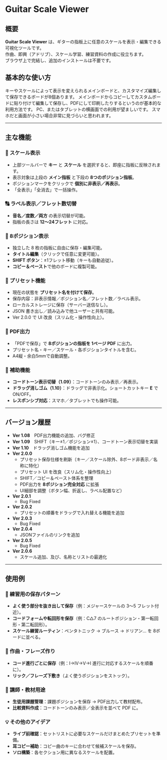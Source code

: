 # Guitar Scale Viewer

## 概要
**Guitar Scale Viewer** は、ギターの指板上に任意のスケールを表示・編集できる可視化ツールです。  
作曲、即興（アドリブ）、スケール学習、練習資料の作成に役立ちます。  
ブラウザ上で完結し、追加のインストールは不要です。  

## 基本的な使い方
キーやスケールによって表示を変えられるメインボードと、カスタマイズ編集して保存できるボードが8個あります。
メインボードからコピーしてカスタムボードに貼り付けて編集して保存し、PDFにして印刷したりするというのが基本的な利用方法です。
PC、またはタブレットの横画面での利用が望ましいです。
スマホだと画面が小さい場合非常に見づらいと思われます。

---

## 主な機能

### 🎼 スケール表示
- 上部ツールバーで **キー** と **スケール** を選択すると、即座に指板に反映されます。  
- 表示対象は上段の **メイン指板** と下段の **8つのポジション指板**。  
- ポジションマークをクリックで **個別に非表示／再表示**。  
- 「全表示」「全消去」で一括操作。  

### 🔠 ラベル表示／フレット数切替
- **音名／度数／両方** の表示切替が可能。  
- 指板の長さは **12〜24フレット** に対応。  

### 🎸 8ポジション表示
- 独立した 8 枚の指板に自由に保存・編集可能。  
- **タイトル編集**（クリックで任意に変更可能）。  
- **SHIFT ボタン**：±1フレット移動（キーも自動追従）。  
- **コピー＆ペースト**で他のボードに複製可能。  

### 💾 プリセット機能
- 現在の状態を **プリセット名を付けて保存**。  
- 保存内容：非表示情報／ポジション名／フレット数／ラベル表示。  
- ローカルストレージに保存（サーバー送信なし）。  
- JSON 書き出し／読み込みで他ユーザーと共有可能。  
- Ver 2.0.0 で UI 改良（スリム化・操作性向上）。  

### 📄 PDF出力
- 「PDFで保存」で **8ポジションの指板を 1ページ PDF** に出力。  
- プリセット名・キー／スケール・各ポジションタイトルを含む。  
- A4縦・余白5mmで自動調整。  

### 🎹 補助機能
- **コードトーン表示切替（1.09）**：コードトーンのみ表示／再表示。  
- **ドラッグ消しゴム（1.10）**：ドラッグで非表示化。ショートカットキー **E** で ON/OFF。  
- **レスポンシブ対応**：スマホ／タブレットでも操作可能。  

---

## バージョン履歴
- **Ver 1.08**　PDF出力機能の追加、バグ修正  
- **Ver 1.09**　SHIFT（キー±1／ポジション±1）、コードトーン表示切替を実装  
- **Ver 1.10**　ドラッグ消しゴム機能を追加  
- **Ver 2.0.0**  
  - プリセット保存仕様を刷新（キー／スケール除外、8ボード非表示／名称に特化）  
  - プリセット UI を改良（スリム化・操作性向上）  
  - SHIFT／コピー＆ペースト体系を整理  
  - PDF出力を **8ポジション完全対応** に拡張  
  - UI細部を調整（ボタン幅、折返し、ラベル配置など）
- **Ver 2.0.1**  
  - Bug Fixed
- **Ver 2.0.2**  
  - プリセットの順番をドラッグで入れ替える機能を追加  
- **Ver 2.0.3**  
  - Bug Fixed
- **Ver 2.0.4**  
  - JSONファイルのリンクを追加
- **Ver 2.0.5**  
  - Bug Fixed
- **Ver 2.0.6**  
  - スケール追加、及び、名称とリストの最適化

---

## 使用例

### 🎵 練習用の保存パターン
- **よく使う部分を抜き出して保存**（例：メジャースケールの 3〜5 フレット付近）。  
- **コードフォームや転回形を保存**（例：C△7 のルートポジション・第一転回形・第二転回形）。  
- **スケール練習ルーティン**：ペンタトニック → ブルース → ドリアン… を 8ボードに並べる。  

### 🎹 作曲・フレーズ作り
- **コード進行ごとに保存**（例：I→IV→V→I 進行に対応するスケールを順番に）。  
- **リック／フレーズ下敷き**（よく使うポジションをストック）。  

### 📝 講師・教材用途
- **生徒用課題管理**：課題ポジションを保存 → PDF出力して教材配布。  
- **比較資料作成**：コードトーンのみ表示／全表示を並べて PDF に。  

### 💡 その他のアイデア
- **ライブ前確認**：セットリストに必要なスケールだけまとめたプリセットを準備。  
- **耳コピー補助**：コピー曲のキーに合わせて候補スケールを保存。  
- **ソロ構築**：各セクション用に異なるスケールを配置。  
